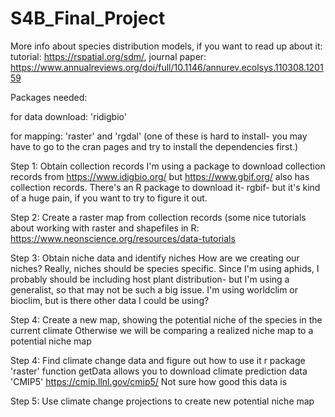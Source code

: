 # S4B_Final_Project

More info about species distribution models, if you want to read up about it: 
tutorial: https://rspatial.org/sdm/, 
journal paper: https://www.annualreviews.org/doi/full/10.1146/annurev.ecolsys.110308.120159



Packages needed: 

for data download: 'ridigbio'

for mapping: 'raster' and 'rgdal' (one of these is hard to install- you may have to go to the cran pages and try to install the dependencies first.)


Step 1: Obtain collection records
    I'm using a package to download collection records from https://www.idigbio.org/ but https://www.gbif.org/ also has collection records. There's an R package to download it- rgbif- but it's kind of a huge pain, if you want to try to figure it out.

Step 2: Create a raster map from collection records (some nice tutorials about working with raster and shapefiles in R: https://www.neonscience.org/resources/data-tutorials

Step 3: Obtain niche data and identify niches
    How are we creating our niches? Really, niches should be species specific. Since I'm using aphids, I probably should be including host plant distribution- but I'm using a generalist, so that may not be such a big issue.
    I'm using worldclim or bioclim, but is there other data I could be using?

Step 4: Create a new map, showing the potential niche of the species in the current climate
    Otherwise we will be comparing a realized niche map to a potential niche map 

Step 4: Find climate change data and figure out how to use it
r package 'raster' function getData allows you to download climate prediction data 'CMIP5' https://cmip.llnl.gov/cmip5/ Not sure how good this data is

Step 5: Use climate change projections to create new potential niche map
